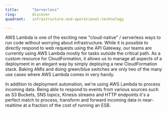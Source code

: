 ```yaml
---
title:      "Serverless"
ring:       discover
quadrant:   infrastructure-and-operational-technology

---
```

AWS Lambda is one of the exciting new "cloud-native" / serverless ways to run code without worrying about infrastructure. While it is possible to directly respond to web requests using the API Gateway, our teams are currently using AWS Lambda mostly for tasks outside the critical path. As a custom resource for CloudFormation, it allows us to manage all aspects of a deployment in an elegant way by simply deploying a new CloudFormation stack. Baking AMIs and doing green/blue switches are only two of the many use cases where AWS Lambda comes in very handy.

In addition to deployment automation, we're using AWS Lambda to process incoming data. Being able to respond to events from various sources such as S3 Buckets, SNS topics, Kinesis streams and HTTP endpoints it's a perfect match to process, transform and forward incoming data in near-realtime at a fraction of the cost of running an ESB.
